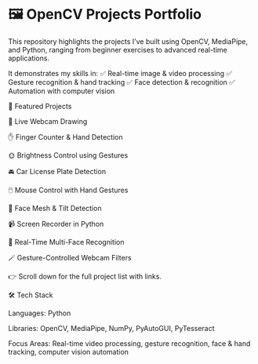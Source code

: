 # 🖼️ OpenCV Projects Portfolio

This repository highlights the projects I’ve built using OpenCV, MediaPipe, and Python, ranging from beginner exercises to advanced real-time applications.

It demonstrates my skills in:
✅ Real-time image & video processing
✅ Gesture recognition & hand tracking
✅ Face detection & recognition
✅ Automation with computer vision

🔹 Featured Projects

🎨 Live Webcam Drawing

✋ Finger Counter & Hand Detection

🌞 Brightness Control using Gestures

🚘 Car License Plate Detection

🖱️ Mouse Control with Hand Gestures

🙂 Face Mesh & Tilt Detection

📹 Screen Recorder in Python

👥 Real-Time Multi-Face Recognition

🪄 Gesture-Controlled Webcam Filters

👉 Scroll down for the full project list with links.

🛠️ Tech Stack

Languages: Python

Libraries: OpenCV, MediaPipe, NumPy, PyAutoGUI, PyTesseract

Focus Areas: Real-time video processing, gesture recognition, face & hand tracking, computer vision automation
